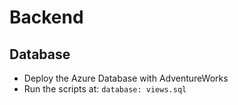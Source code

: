 # Backend

## Database
- Deploy the Azure Database with AdventureWorks
- Run the scripts at: `database: views.sql`
